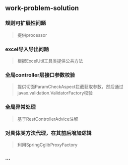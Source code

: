 ## work-problem-solution

### 规则可扩展性问题 

> 提供processor

### excel导入导出问题

> 根据ExcelUtil工具类提供公共方法

### 全局controller层接口参数校验

> 提供切面ParamCheckAspect拦截获取参数，然后通过javax.validation.ValidatorFactory校验

### 全局异常处理

> 基于RestControllerAdvice注解

### 对具体类方法代理，在其前后增加逻辑

> 利用SpringCglibProxyFactory

### ...


